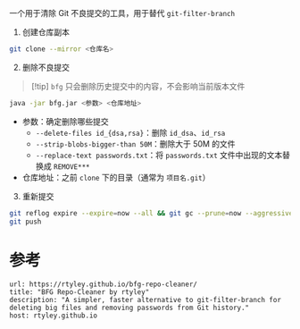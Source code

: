 一个用于清除 Git 不良提交的工具，用于替代 `git-filter-branch`

1. 创建仓库副本

```bash
git clone --mirror <仓库名>
```

2. 删除不良提交

> [!tip] `bfg` 只会删除历史提交中的内容，不会影响当前版本文件

```bash
java -jar bfg.jar <参数> <仓库地址>
```

- 参数：确定删除哪些提交
	- `--delete-files id_{dsa,rsa}`：删除 `id_dsa`、`id_rsa`
	- `--strip-blobs-bigger-than 50M`：删除大于 50M 的文件
	- `--replace-text passwords.txt`：将 `passwords.txt` 文件中出现的文本替换成 `REMOVE***`
- 仓库地址：之前 `clone` 下的目录（通常为 `项目名.git`）

3. 重新提交

```bash
git reflog expire --expire=now --all && git gc --prune=now --aggressive
git push
```

# 参考

```cardlink
url: https://rtyley.github.io/bfg-repo-cleaner/
title: "BFG Repo-Cleaner by rtyley"
description: "A simpler, faster alternative to git-filter-branch for deleting big files and removing passwords from Git history."
host: rtyley.github.io
```
